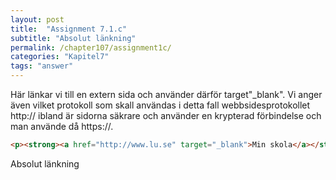 ```yaml
---
layout: post
title:  "Assignment 7.1.c"
subtitle: "Absolut länkning"
permalink: /chapter107/assignment1c/
categories: "Kapitel7"
tags: "answer"
---
```

Här länkar vi till en extern sida och använder därför target"_blank". Vi anger även vilket protokoll som skall användas i detta fall webbsidesprotokollet http:// ibland är sidorna säkrare och använder en krypterad förbindelse och man använde då https://.
```html
<p><strong><a href="http://www.lu.se" target="_blank">Min skola</a></strong></p>
```
<figcaption>Absolut länkning</figcaption>
